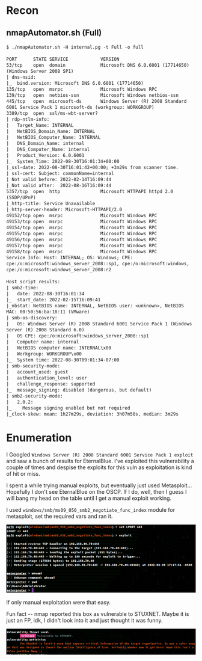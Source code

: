 # Recon

## nmapAutomator.sh (Full)
```
$ ./nmapAutomator.sh -H internal.pg -t Full -o full

PORT      STATE SERVICE            VERSION
53/tcp    open  domain             Microsoft DNS 6.0.6001 (17714650) (Windows Server 2008 SP1)
| dns-nsid: 
|_  bind.version: Microsoft DNS 6.0.6001 (17714650)
135/tcp   open  msrpc              Microsoft Windows RPC
139/tcp   open  netbios-ssn        Microsoft Windows netbios-ssn
445/tcp   open  microsoft-ds       Windows Server (R) 2008 Standard 6001 Service Pack 1 microsoft-ds (workgroup: WORKGROUP)
3389/tcp  open  ssl/ms-wbt-server?
| rdp-ntlm-info: 
|   Target_Name: INTERNAL
|   NetBIOS_Domain_Name: INTERNAL
|   NetBIOS_Computer_Name: INTERNAL
|   DNS_Domain_Name: internal
|   DNS_Computer_Name: internal
|   Product_Version: 6.0.6001
|_  System_Time: 2022-08-30T16:01:34+00:00
|_ssl-date: 2022-08-30T16:01:42+00:00; +3m29s from scanner time.
| ssl-cert: Subject: commonName=internal
| Not valid before: 2022-02-14T16:09:44
|_Not valid after:  2022-08-16T16:09:44
5357/tcp  open  http               Microsoft HTTPAPI httpd 2.0 (SSDP/UPnP)
|_http-title: Service Unavailable
|_http-server-header: Microsoft-HTTPAPI/2.0
49152/tcp open  msrpc              Microsoft Windows RPC
49153/tcp open  msrpc              Microsoft Windows RPC
49154/tcp open  msrpc              Microsoft Windows RPC
49155/tcp open  msrpc              Microsoft Windows RPC
49156/tcp open  msrpc              Microsoft Windows RPC
49157/tcp open  msrpc              Microsoft Windows RPC
49158/tcp open  msrpc              Microsoft Windows RPC
Service Info: Host: INTERNAL; OS: Windows; CPE: cpe:/o:microsoft:windows_server_2008::sp1, cpe:/o:microsoft:windows, cpe:/o:microsoft:windows_server_2008:r2

Host script results:
| smb2-time: 
|   date: 2022-08-30T16:01:34
|_  start_date: 2022-02-15T16:09:41
|_nbstat: NetBIOS name: INTERNAL, NetBIOS user: <unknown>, NetBIOS MAC: 00:50:56:ba:18:11 (VMware)
| smb-os-discovery: 
|   OS: Windows Server (R) 2008 Standard 6001 Service Pack 1 (Windows Server (R) 2008 Standard 6.0)
|   OS CPE: cpe:/o:microsoft:windows_server_2008::sp1
|   Computer name: internal
|   NetBIOS computer name: INTERNAL\x00
|   Workgroup: WORKGROUP\x00
|_  System time: 2022-08-30T09:01:34-07:00
| smb-security-mode: 
|   account_used: guest
|   authentication_level: user
|   challenge_response: supported
|_  message_signing: disabled (dangerous, but default)
| smb2-security-mode: 
|   2.0.2: 
|_    Message signing enabled but not required
|_clock-skew: mean: 1h27m29s, deviation: 3h07m50s, median: 3m29s
```


# Enumeration

I Googled  `Windows Server (R) 2008 Standard 6001 Service Pack 1 exploit` and saw a bunch of results for EternalBlue. I've exploited this vulnerability a couple of times and despise the exploits for this vuln as exploitation is kind of hit or miss.

I spent a while trying manual exploits, but eventually just used Metasploit... Hopefully I don't see EternalBlue on the OSCP. If I do, well, then I guess I will bang my head on the table until I get a manual exploit working.

I used `windows/smb/ms09_050_smb2_negotiate_func_index` module for metasploit, set the required vars and ran it.

![032e1a41ae54fd6eb40d287bab70514c.png](../_resources/032e1a41ae54fd6eb40d287bab70514c.png)

If only manual exploitation were that easy. 

Fun fact -- nmap reported this box as vulnerable to STUXNET. Maybe it is just an FP, idk, I didn't look into it and just thought it was funny.

![2d3e461cc254db7fb754f3216c4bb3e8.png](../_resources/2d3e461cc254db7fb754f3216c4bb3e8.png)